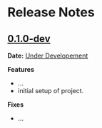 # Release Notes

## [0.1.0-dev]

__Date:__ [Under Developement](https://github.com/suaibdanish/fossevents-demo/issues/1)

__Features__

- ...
- initial setup of project.

__Fixes__

- ...

[0.1.0-dev]: https://github.com/suaibdanish/fossevents-demo/compare/v0.0.0...master
